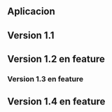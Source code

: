 ## Aplicacion
## Version 1.1
## Version 1.2 en feature
### Version 1.3 en feature
## Version 1.4 en feature
